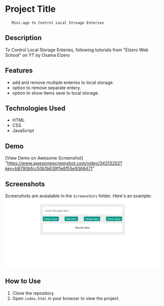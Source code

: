 # Project Title

       Mini-app to Control Local Stroage Enteries

## Description

To Control Local Storage Enteries, following tutorials from "Elzero Web School" on YT by Osama Elzero

## Features

- add and remove multiple enteries to local storage.
- option to remove separate entery.
- option to show items save to local storage.

## Technologies Used

- HTML
- CSS
- JavaScript

## Demo

[View Demo on Awesome Screenshot]
"https://www.awesomescreenshot.com/video/34313202?key=b8790bfcc50b1b639f1e8f55e9366471"

## Screenshots

Screenshots are avaialable in the `Screenshots` folder.
Here's an example:
![Sample Screenshot](Control-local-storage.png)

## How to Use

1. Clone the repository.
2. Open `index.html` in your browser to view the project.
